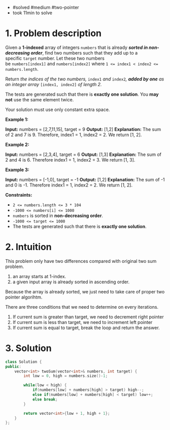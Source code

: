 
- #solved #medium #two-pointer 
- took 11min to solve

# 1. Problem description

Given a **1-indexed** array of integers `numbers` that is already **_sorted in non-decreasing order_**, find two numbers such that they add up to a specific `target` number. Let these two numbers be `numbers[index1]` and `numbers[index2]` where `1 <= index1 < index2 <= numbers.length`.

Return _the indices of the two numbers,_ `index1` _and_ `index2`_, **added by one** as an integer array_ `[index1, index2]` _of length 2._

The tests are generated such that there is **exactly one solution**. You **may not** use the same element twice.

Your solution must use only constant extra space.

**Example 1:**

**Input:** numbers = [2,7,11,15], target = 9
**Output:** [1,2]
**Explanation:** The sum of 2 and 7 is 9. Therefore, index1 = 1, index2 = 2. We return [1, 2].

**Example 2:**

**Input:** numbers = [2,3,4], target = 6
**Output:** [1,3]
**Explanation:** The sum of 2 and 4 is 6. Therefore index1 = 1, index2 = 3. We return [1, 3].

**Example 3:**

**Input:** numbers = [-1,0], target = -1
**Output:** [1,2]
**Explanation:** The sum of -1 and 0 is -1. Therefore index1 = 1, index2 = 2. We return [1, 2].

**Constraints:**

- `2 <= numbers.length <= 3 * 104`
- `-1000 <= numbers[i] <= 1000`
- `numbers` is sorted in **non-decreasing order**.
- `-1000 <= target <= 1000`
- The tests are generated such that there is **exactly one solution**.


# 2. Intuition

This problem only have two differences compared with original two sum problem.
1. an array starts at 1-index.
2. a given input array is already sorted in ascending order.

Because the array is already sorted, we just need to take care of proper two pointer algorihtm.

There are three conditions that we need to determine on every iterations.
1. If current sum is greater than target, we need to decrement right pointer
2. If current sum is less than target, we need to increment left pointer
3. If current sum is equal to target, break the loop and return the answer.

# 3. Solution
```cpp
class Solution {
public:
    vector<int> twoSum(vector<int>& numbers, int target) {
        int low = 0, high = numbers.size()-1;

        while(low < high) {
            if(numbers[low] + numbers[high] > target) high--;
            else if(numbers[low] + numbers[high] < target) low++;
            else break;
        }

        return vector<int>{low + 1, high + 1};
    }
};
```